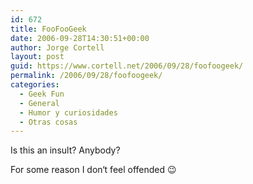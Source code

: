 ```yaml
---
id: 672
title: FooFooGeek
date: 2006-09-28T14:30:51+00:00
author: Jorge Cortell
layout: post
guid: https://www.cortell.net/2006/09/28/foofoogeek/
permalink: /2006/09/28/foofoogeek/
categories:
  - Geek Fun
  - General
  - Humor y curiosidades
  - Otras cosas
---
```

Is this an insult? Anybody?

For some reason I don‘t feel offended 😉